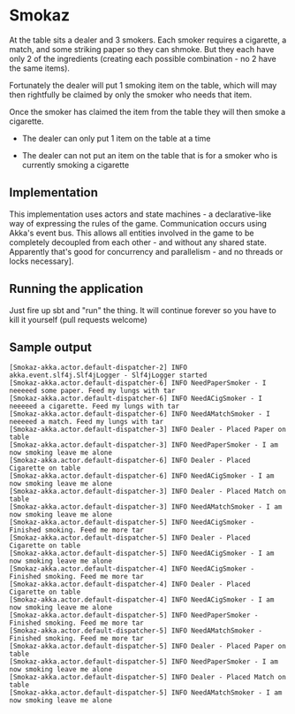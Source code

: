 # Smokaz
At the table sits a dealer and 3 smokers. Each smoker requires a cigarette, a match, and some striking paper so they can shmoke. But they each 
have only 2 of the ingredients (creating each possible combination - no 2 have the same items).

Fortunately the dealer will put 1 smoking item on the table, which will may then rightfully be claimed by only the smoker who needs that item.

Once the smoker has claimed the item from the table they will then smoke a cigarette.

- The dealer can only put 1 item on the table at a time

- The dealer can not put an item on the table that is for a smoker who is currently smoking a cigarette

## Implementation
This implementation uses actors and state machines - a declarative-like way of expressing the rules of the game. Communication occurs using 
Akka's event bus. This allows all entities involved in the game to be completely decoupled from each other - and without any shared state. 
Apparently that's good for concurrency and parallelism - and no threads or locks necessary].

## Running the application
Just fire up sbt and "run" the thing. It will continue forever so you have to kill it yourself (pull requests welcome)

## Sample output
```
[Smokaz-akka.actor.default-dispatcher-2] INFO akka.event.slf4j.Slf4jLogger - Slf4jLogger started
[Smokaz-akka.actor.default-dispatcher-6] INFO NeedPaperSmoker - I neeeeed some paper. Feed my lungs with tar
[Smokaz-akka.actor.default-dispatcher-6] INFO NeedACigSmoker - I neeeeed a cigarette. Feed my lungs with tar
[Smokaz-akka.actor.default-dispatcher-6] INFO NeedAMatchSmoker - I neeeeed a match. Feed my lungs with tar
[Smokaz-akka.actor.default-dispatcher-3] INFO Dealer - Placed Paper on table
[Smokaz-akka.actor.default-dispatcher-3] INFO NeedPaperSmoker - I am now smoking leave me alone
[Smokaz-akka.actor.default-dispatcher-6] INFO Dealer - Placed Cigarette on table
[Smokaz-akka.actor.default-dispatcher-6] INFO NeedACigSmoker - I am now smoking leave me alone
[Smokaz-akka.actor.default-dispatcher-3] INFO Dealer - Placed Match on table
[Smokaz-akka.actor.default-dispatcher-3] INFO NeedAMatchSmoker - I am now smoking leave me alone
[Smokaz-akka.actor.default-dispatcher-5] INFO NeedACigSmoker - Finished smoking. Feed me more tar
[Smokaz-akka.actor.default-dispatcher-5] INFO Dealer - Placed Cigarette on table
[Smokaz-akka.actor.default-dispatcher-5] INFO NeedACigSmoker - I am now smoking leave me alone
[Smokaz-akka.actor.default-dispatcher-4] INFO NeedACigSmoker - Finished smoking. Feed me more tar
[Smokaz-akka.actor.default-dispatcher-4] INFO Dealer - Placed Cigarette on table
[Smokaz-akka.actor.default-dispatcher-4] INFO NeedACigSmoker - I am now smoking leave me alone
[Smokaz-akka.actor.default-dispatcher-5] INFO NeedPaperSmoker - Finished smoking. Feed me more tar
[Smokaz-akka.actor.default-dispatcher-5] INFO NeedAMatchSmoker - Finished smoking. Feed me more tar
[Smokaz-akka.actor.default-dispatcher-5] INFO Dealer - Placed Paper on table
[Smokaz-akka.actor.default-dispatcher-5] INFO NeedPaperSmoker - I am now smoking leave me alone
[Smokaz-akka.actor.default-dispatcher-5] INFO Dealer - Placed Match on table
[Smokaz-akka.actor.default-dispatcher-5] INFO NeedAMatchSmoker - I am now smoking leave me alone
```